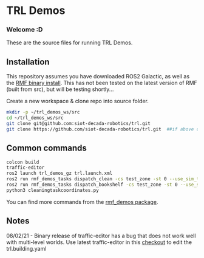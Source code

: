 # TRL Demos 
### Welcome :D
These are the source files for running TRL Demos.
## Installation
This repository assumes you have downloaded ROS2 Galactic, as well as the [RMF binary install](https://github.com/open-rmf/rmf).
This has not been tested on the latest version of RMF (built from src), but will be testing shortly...

Create a new workspace & clone repo into source folder.
```sh
mkdir -p ~/trl_demos_ws/src
cd ~/trl_demos_ws/src
git clone git@github.com:siot-decada-robotics/trl.git
git clone https://github.com/siot-decada-robotics/trl.git  ##if above doesn't work
```
## Common commands
```sh
colcon build
traffic-editor
ros2 launch trl_demos_gz trl.launch.xml
ros2 run rmf_demos_tasks dispatch_clean -cs test_zone -st 0 --use_sim_time
ros2 run rmf_demos_tasks dispatch_bookshelf -cs test_zone -st 0 --use_sim_time
python3 cleaningtaskcoordinates.py 
```
You can find more commands from the [rmf_demos package](https://github.com/open-rmf/rmf_demos).
## Notes
08/02/21 - Binary release of traffic-editor has a bug that does not work well with multi-level worlds. Use latest traffic-editor in this [checkout](https://github.com/open-rmf/rmf_traffic_editor/tree/bug/fully_transform_vertex_point_in_properties_pane) to edit the trl.building.yaml
